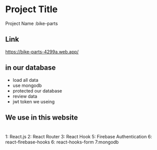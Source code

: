 
# Project Title

Project Name :bike-parts



## Link
https://bike-parts-4299a.web.app/
## in our database

- load all data
- use mongodb
- protected our database
- review data
- jwt token we useing





## We use in this website





#



1: React.js
2: React Router
3: React Hook
5: Firebase Authentication
6: react-firebase-hooks 
6: react-hooks-form
7:mongodb

